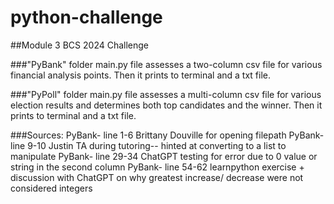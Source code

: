 # python-challenge
##Module 3 BCS 2024 Challenge

###"PyBank" folder main.py file assesses a two-column csv file for various financial analysis points. Then it prints to terminal and a txt file. 

###"PyPoll" folder main.py file assesses a multi-column csv file for various election results and determines both top candidates and the winner.  Then it prints to terminal and a txt file. 

###Sources: 
PyBank- line 1-6 Brittany Douville for opening filepath
PyBank- line 9-10 Justin TA during tutoring-- hinted at converting to a list to manipulate
PyBank- line 29-34 ChatGPT testing for error due to 0 value or string in the second column
PyBank- line 54-62 learnpython exercise + discussion with ChatGPT on why greatest increase/ decrease were not considered integers 
